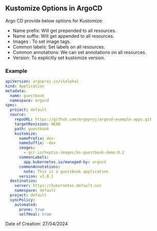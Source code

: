 ## Kustomize Options in ArgoCD

Argo CD provide below options for Kustomize:

- Name prefix: Will get prepended to all resources.
- Name suffix: Will get appended to all resources.
- Images : To set image tags.
- Common labels: Set labels on all resources.
- Common annotations: We can set annotations on all resources.
- Version: To explicitly set kustomize version.

### Example

```yaml
apiVersion: argoproj.io/v1alpha1
kind: Application
metadata:
  name: guestbook
  namespace: argocd
spec:
  project: default
  source:
    repoURL: https://github.com/argoproj/argocd-example-apps.git
    targetRevision: HEAD
    path: guestbook
    kustomize:
      namePrefix: dev-
      nameSuffix: -dev
      images:
        - gcr.io/heptio-images/ks-guestbook-demo:0.2
      commonLabels:
        app.kubernetes.io/managed-by: argocd
      commonAnnotations:
        note: This is a guestbook application
      version: v3.8.1
  destination:
    server: https://kubernetes.default.svc
    namespace: default 
  project: default
  syncPolicy:
    automated:
      prune: true
      selfHeal: true
```

Date of Creation: 27/04/2024